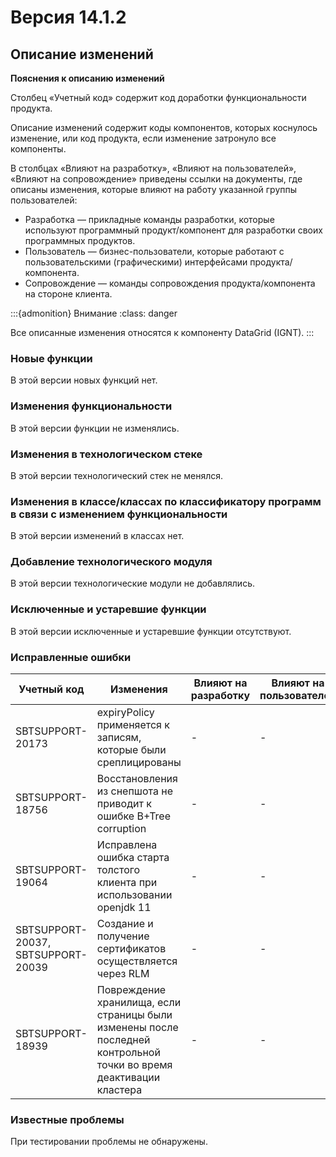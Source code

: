 # Версия 14.1.2

## Описание изменений

**Пояснения к описанию изменений**

Столбец «Учетный код» содержит код доработки функциональности продукта.

Описание изменений содержит коды компонентов, которых коснулось изменение, или код продукта, если изменение затронуло все компоненты.

В столбцах «Влияют на разработку», «Влияют на пользователей», «Влияют на сопровождение» приведены ссылки на документы, где описаны изменения, которые влияют на работу указанной группы пользователей:

-   Разработка — прикладные команды разработки, которые используют программный продукт/компонент для разработки своих программных продуктов. 
-   Пользователь — бизнес-пользователи, которые работают с пользовательскими (графическими) интерфейсами продукта/компонента.
-   Сопровождение — команды сопровождения продукта/компонента на стороне клиента.

:::{admonition} Внимание
:class: danger

Все описанные изменения относятся к компоненту DataGrid (IGNT).
:::

### Новые функции 

В этой версии новых функций нет. 

### Изменения функциональности

В этой версии функции не изменялись.

### Изменения в технологическом стеке

В этой версии технологический стек не менялся.

### Изменения в классе/классах по классификатору программ в связи с изменением функциональности

В этой версии изменений в классах нет.

### Добавление технологического модуля

В этой версии технологические модули не добавлялись.

### Исключенные и устаревшие функции

В этой версии исключенные и устаревшие функции отсутствуют.

### Исправленные ошибки

| Учетный код | Изменения | Влияют на разработку | Влияют на пользователей | Влияют на сопровождение |
|---|---|---|---|---|
| SBTSUPPORT-20173 | expiryPolicy применяется к записям, которые были среплицированы | - | - | - |
| SBTSUPPORT-18756 | Восстановления из снепшота не приводит к ошибке B+Tree corruption | - | - | - |
| SBTSUPPORT-19064 | Исправлена ошибка старта толстого клиента при использовании openjdk 11 | - | - | - |
| SBTSUPPORT-20037, SBTSUPPORT-20039 | Создание и получение сертификатов осуществляется через RLM | - | - | - |
| SBTSUPPORT-18939 | Повреждение хранилища, если страницы были изменены после последней контрольной точки во время деактивации кластера | - | - | - |

### Известные проблемы

При тестировании проблемы не обнаружены.
